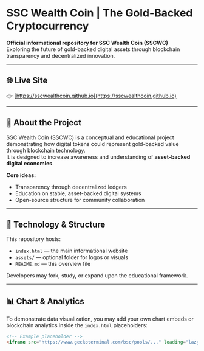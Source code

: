 # SSC Wealth Coin | The Gold-Backed Cryptocurrency

**Official informational repository for SSC Wealth Coin (SSCWC)**  
Exploring the future of gold-backed digital assets through blockchain transparency and decentralized innovation.

---

## 🌐 Live Site
👉 [https://sscwealthcoin.github.io](https://sscwealthcoin.github.io)

---

## 📖 About the Project
SSC Wealth Coin (SSCWC) is a conceptual and educational project demonstrating how digital tokens could represent gold-backed value through blockchain technology.  
It is designed to increase awareness and understanding of **asset-backed digital economies**.

**Core ideas:**
- Transparency through decentralized ledgers  
- Education on stable, asset-backed digital systems  
- Open-source structure for community collaboration  

---

## 🧠 Technology & Structure
This repository hosts:
- `index.html` — the main informational website  
- `assets/` — optional folder for logos or visuals  
- `README.md` — this overview file  

Developers may fork, study, or expand upon the educational framework.

---

## 📊 Chart & Analytics
To demonstrate data visualization, you may add your own chart embeds or blockchain analytics inside the `index.html` placeholders:

```html
<!-- Example placeholder -->
<iframe src="https://www.geckoterminal.com/bsc/pools/..." loading="lazy"></iframe>
